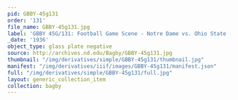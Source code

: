 ```yaml
---
pid: GBBY-45g131
order: '131'
file_name: GBBY-45g131.jpg
label: 'GBBY 45G/131: Football Game Scene - Notre Dame vs. Ohio State - 1936'
_date: '1936'
object_type: glass plate negative
source: http://archives.nd.edu/Bagby/GBBY-45g131.jpg
thumbnail: "/img/derivatives/simple/GBBY-45g131/thumbnail.jpg"
manifest: "/img/derivatives/iiif/images/GBBY-45g131/manifest.json"
full: "/img/derivatives/simple/GBBY-45g131/full.jpg"
layout: generic_collection_item
collection: bagby
---
```

